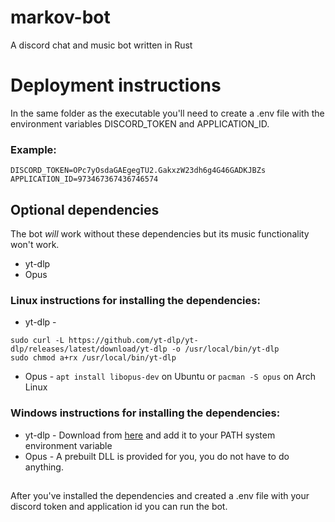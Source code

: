 # markov-bot

A discord chat and music bot written in Rust

# Deployment instructions

In the same folder as the executable you'll need to create a .env file with the environment variables DISCORD_TOKEN and APPLICATION_ID.
### Example: 
````
DISCORD_TOKEN=OPc7yOsdaGAEgegTU2.GakxzW23dh6g4G46GADKJBZs
APPLICATION_ID=973467367436746574
````

## Optional dependencies

The bot _will_ work without these dependencies but its music functionality won't work.

* yt-dlp
* Opus

### Linux instructions for installing the dependencies:

* yt-dlp - 
```
sudo curl -L https://github.com/yt-dlp/yt-dlp/releases/latest/download/yt-dlp -o /usr/local/bin/yt-dlp
sudo chmod a+rx /usr/local/bin/yt-dlp
```
* Opus - ``apt install libopus-dev`` on Ubuntu or ``pacman -S opus`` on Arch Linux

### Windows instructions for installing the dependencies:

* yt-dlp - Download from [here](https://github.com/yt-dlp/yt-dlp#release-files) and add it to your PATH system environment variable
* Opus - A prebuilt DLL is provided for you, you do not have to do anything.

##

After you've installed the dependencies and created a .env file with your discord token and application id you can run the bot.
